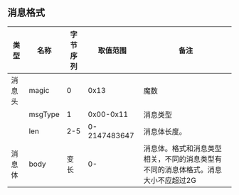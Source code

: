 ## 消息格式

类型		| 名称		 | 字节序列	| 取值范围	| 备注
--- 	| ----- 	 | ---------| --------- |----
消息头	| magic 	 | 0 		|0x13 	    |魔数
		| msgType	 | 1 		|0x00-0x11  |消息类型
		| len		 | 2-5		|0-2147483647 |消息体长度。	
消息体	| body		 | 变长		|0-    |消息体。格式和消息类型相关，不同的消息类型有不同的消息体格式。消息大小不应超过2G


